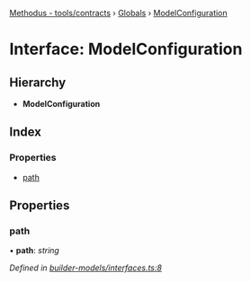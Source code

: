 [Methodus - tools/contracts](../README.md) › [Globals](/modules/tools/contracts/globals.md) › [ModelConfiguration](/modules/tools/contracts/modelconfiguration.md)

# Interface: ModelConfiguration

## Hierarchy

* **ModelConfiguration**

## Index

### Properties

* [path](#path)

## Properties

###  path

• **path**: *string*

*Defined in [builder-models/interfaces.ts:8](#L8)*
